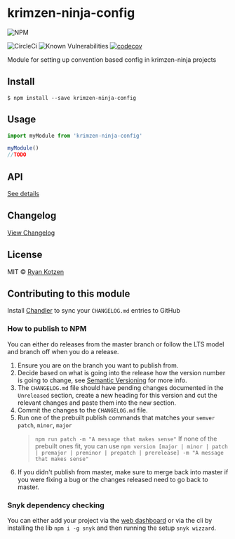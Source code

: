 # krimzen-ninja-config

![NPM](https://nodei.co/npm/krimzen-ninja-config.png)

![CircleCi](https://circleci.com/gh/KrimzenNinja/krimzen-ninja-config.svg?style=shield)
![Known Vulnerabilities](https://snyk.io/test/npm/krimzen-ninja-config/badge.svg)
[![codecov](https://codecov.io/gh/KrimzenNinja/krimzen-ninja-config/branch/master/graph/badge.svg)](https://codecov.io/gh/KrimzenNinja/krimzen-ninja-config)

Module for setting up convention based config in krimzen-ninja projects

## Install

    $ npm install --save krimzen-ninja-config

## Usage

```js
import myModule from 'krimzen-ninja-config'

myModule()
//TODO
```

## API

[See details](https://github.com/KrimzenNinja/krimzen-ninja-config/blob/master/API.md)

## Changelog

[View Changelog](https://github.com/KrimzenNinja/krimzen-ninja-config/blob/master/CHANGELOG.md)

## License

MIT © [Ryan Kotzen](https://github.com/KrimzenNinja)

## Contributing to this module

Install [Chandler](https://github.com/mattbrictson/chandler) to sync your `CHANGELOG.md` entries to GitHub

### How to publish to NPM

You can either do releases from the master branch or follow the LTS model and branch off when you do a release.

1. Ensure you are on the branch you want to publish from.
1. Decide based on what is going into the release how the version number is going to change, see [Semantic Versioning](http://semver.org/) for more info.
1. The `CHANGELOG.md` file should have pending changes documented in the `Unreleased` section, create a new heading for this version and cut the relevant changes and paste them into the new section.
1. Commit the changes to the `CHANGELOG.md` file.
1. Run one of the prebuilt publish commands that matches your `semver` `patch`, `minor`, `major`
	> `npm run patch -m "A message that makes sense"`
	If none of the prebuilt ones fit, you can use `npm version [major | minor | patch | premajor | preminor | prepatch | prerelease] -m "A message that makes sense"`
1. If you didn't publish from master, make sure to merge back into master if you were fixing a bug or the changes released need to go back to master.

### Snyk dependency checking

You can either add your project via the [web dashboard](https://snyk.io/) or via the cli by installing the lib `npm i -g snyk` and then running the setup `snyk wizzard`.
